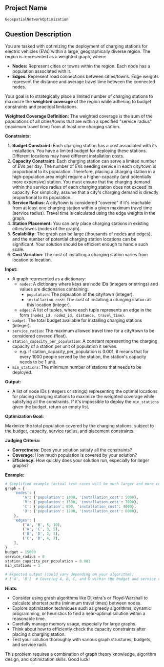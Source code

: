 ## Project Name

`GeospatialNetworkOptimization`

## Question Description

You are tasked with optimizing the deployment of charging stations for electric vehicles (EVs) within a large, geographically diverse region. The region is represented as a weighted graph, where:

*   **Nodes:** Represent cities or towns within the region. Each node has a population associated with it.
*   **Edges:** Represent road connections between cities/towns. Edge weights represent the distance and average travel time between the connected nodes.

Your goal is to strategically place a limited number of charging stations to maximize the **weighted coverage** of the region while adhering to budget constraints and practical limitations.

**Weighted Coverage Definition:** The weighted coverage is the sum of the populations of all cities/towns that are within a specified "service radius" (maximum travel time) from at least one charging station.

**Constraints:**

1.  **Budget Constraint:** Each charging station has a cost associated with its installation. You have a limited budget for deploying these stations. Different locations may have different installation costs.
2.  **Capacity Constraint:** Each charging station can serve a limited number of EVs per day. The number of EVs needing service in each city/town is proportional to its population. Therefore, placing a charging station in a high-population area might require a higher-capacity (and potentially more expensive) station. You must ensure that the charging demand within the service radius of each charging station does not exceed its capacity. For simplicity, assume that a city's charging demand is directly proportional to its population.
3.  **Service Radius:** A city/town is considered "covered" if it's reachable from at least one charging station within a given maximum travel time (service radius). Travel time is calculated using the edge weights in the graph.
4.  **Station Placement:** You can only place charging stations in existing cities/towns (nodes of the graph).
5.  **Scalability:** The graph can be large (thousands of nodes and edges), and the number of potential charging station locations can be significant. Your solution should be efficient enough to handle such scale.
6.  **Cost Variation**: The cost of installing a charging station varies from location to location.

**Input:**

*   A graph represented as a dictionary:
    *   `nodes`: A dictionary where keys are node IDs (integers or strings) and values are dictionaries containing:
        *   `population`: The population of the city/town (integer).
        *   `installation_cost`: The cost of installing a charging station at this location (integer).
    *   `edges`: A list of tuples, where each tuple represents an edge in the form `(node1_id, node2_id, distance, travel_time)`.
*   `budget`: The total budget available for installing charging stations (integer).
*   `service_radius`: The maximum allowed travel time for a city/town to be considered covered (float).
*   `station_capacity_per_population`: A constant representing the charging capacity of a station per unit of population it serves.
    *   e.g. if station_capacity_per_population is 0.001, it means that for every 1000 people served by the station, the station's capacity needs to be 1 unit.
*   `min_stations`: The minimum number of stations that needs to be deployed.

**Output:**

*   A list of node IDs (integers or strings) representing the optimal locations for placing charging stations to maximize the weighted coverage while satisfying all the constraints. If it's impossible to deploy the `min_stations` given the budget, return an empty list.

**Optimization Goal:**

Maximize the total population covered by the charging stations, subject to the budget, capacity, service radius, and placement constraints.

**Judging Criteria:**

*   **Correctness:** Does your solution satisfy all the constraints?
*   **Coverage:** How much population is covered by your solution?
*   **Efficiency:** How quickly does your solution run, especially for larger graphs?

**Example:**

```python
# Simplified example (actual test cases will be much larger and more complex)
graph = {
    'nodes': {
        'A': {'population': 1000, 'installation_cost': 5000},
        'B': {'population': 1500, 'installation_cost': 7000},
        'C': {'population': 800, 'installation_cost': 4000},
        'D': {'population': 1200, 'installation_cost': 6000},
    },
    'edges': [
        ('A', 'B', 5, 10),
        ('A', 'C', 3, 5),
        ('B', 'D', 2, 3),
        ('C', 'D', 4, 7),
    ],
}
budget = 15000
service_radius = 8
station_capacity_per_population = 0.001
min_stations = 1

# Expected output (could vary depending on your algorithm):
# ['A', 'B']  # Covering A, B, C, and D within the budget and service radius
```

**Hints:**

*   Consider using graph algorithms like Dijkstra's or Floyd-Warshall to calculate shortest paths (minimum travel times) between nodes.
*   Explore optimization techniques such as greedy algorithms, dynamic programming, or heuristics to find a near-optimal solution within a reasonable time.
*   Carefully manage memory usage, especially for large graphs.
*   Think about how to efficiently check the capacity constraints after placing a charging station.
*   Test your solution thoroughly with various graph structures, budgets, and service radii.

This problem requires a combination of graph theory knowledge, algorithm design, and optimization skills. Good luck!
